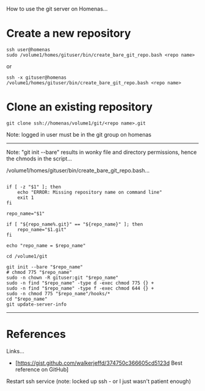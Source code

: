 How to use the git server on Homenas...

# Create a new repository

```
ssh user@homenas
sudo /volume1/homes/gituser/bin/create_bare_git_repo.bash <repo name>
```

or

```
ssh -x gituser@homenas /volume1/homes/gituser/bin/create_bare_git_repo.bash <repo name>
```

# Clone an existing repository

```
git clone ssh://homenas/volume1/git/<repo name>.git
```

Note: logged in user must be in the git group on homenas

----

Note: "git init --bare" results in wonky file and directory permissions, hence the chmods in the script...

/volume1/homes/gituser/bin/create_bare_git_repo.bash...

```#!/bin/bash

if [ -z "$1" ]; then
    echo "ERROR: Missing repository name on command line"
	exit 1
fi

repo_name="$1"

if [ "${repo_name%.git}" == "${repo_name}" ]; then
    repo_name="$1.git"
fi

echo "repo_name = $repo_name"

cd /volume1/git

git init --bare "$repo_name"
# chmod 775 "$repo_name"
sudo -n chown -R gituser:git "$repo_name"
sudo -n find "$repo_name" -type d -exec chmod 775 {} +
sudo -n find "$repo_name" -type f -exec chmod 644 {} +
sudo -n chmod 775 "$repo_name"/hooks/*
cd "$repo_name"
git update-server-info
```

----

# References

Links...
* [https://gist.github.com/walkerjeffd/374750c366605cd5123d Best reference on GitHub]

Restart ssh service (note: locked up ssh - or I just wasn't patient enough)
```sudo synoservicectl --restart sshd
```
